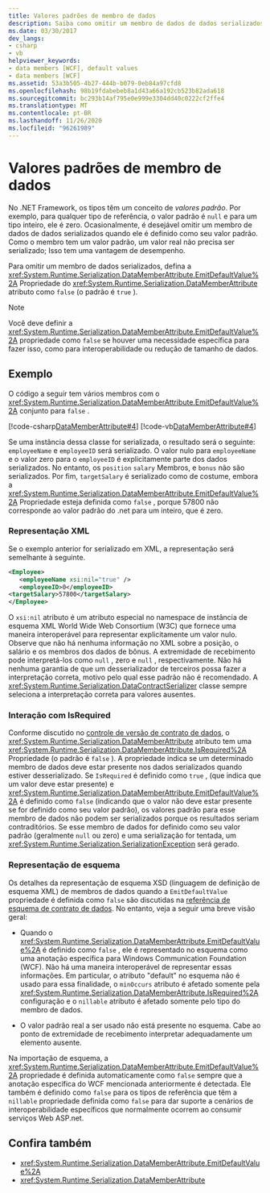 ```yaml
---
title: Valores padrões de membro de dados
description: Saiba como omitir um membro de dados de dados serializados quando ele tem um valor padrão de .NET Framework. O WCF pode melhorar o desempenho ao não serializar um padrão.
ms.date: 03/30/2017
dev_langs:
- csharp
- vb
helpviewer_keywords:
- data members [WCF], default values
- data members [WCF]
ms.assetid: 53a3b505-4b27-444b-b079-0eb84a97cfd8
ms.openlocfilehash: 98b19fdabebeb8a1d43a66a192cb523b82ada618
ms.sourcegitcommit: bc293b14af795e0e999e3304dd40c0222cf2ffe4
ms.translationtype: MT
ms.contentlocale: pt-BR
ms.lasthandoff: 11/26/2020
ms.locfileid: "96261989"
---
```

# <a name="data-member-default-values"></a>Valores padrões de membro de dados

No .NET Framework, os tipos têm um conceito de *valores padrão*. Por exemplo, para qualquer tipo de referência, o valor padrão é `null` e para um tipo inteiro, ele é zero. Ocasionalmente, é desejável omitir um membro de dados de dados serializados quando ele é definido como seu valor padrão. Como o membro tem um valor padrão, um valor real não precisa ser serializado; Isso tem uma vantagem de desempenho.  
  
 Para omitir um membro de dados serializados, defina a <xref:System.Runtime.Serialization.DataMemberAttribute.EmitDefaultValue%2A> Propriedade do <xref:System.Runtime.Serialization.DataMemberAttribute> atributo como `false` (o padrão é `true` ).  
  
> [!NOTE]
> Você deve definir a <xref:System.Runtime.Serialization.DataMemberAttribute.EmitDefaultValue%2A> propriedade como `false` se houver uma necessidade específica para fazer isso, como para interoperabilidade ou redução de tamanho de dados.  
  
## <a name="example"></a>Exemplo  

 O código a seguir tem vários membros com o <xref:System.Runtime.Serialization.DataMemberAttribute.EmitDefaultValue%2A> conjunto para `false` .  
  
 [!code-csharp[DataMemberAttribute#4](../../../../samples/snippets/csharp/VS_Snippets_CFX/datamemberattribute/cs/overview.cs#4)]
 [!code-vb[DataMemberAttribute#4](../../../../samples/snippets/visualbasic/VS_Snippets_CFX/datamemberattribute/vb/overview.vb#4)]  
  
 Se uma instância dessa classe for serializada, o resultado será o seguinte: `employeeName` e `employeeID` será serializado. O valor nulo para `employeeName` e o valor zero para o `employeeID` é explicitamente parte dos dados serializados. No entanto, os `position` `salary` Membros, e `bonus` não são serializados. Por fim, `targetSalary` é serializado como de costume, embora a <xref:System.Runtime.Serialization.DataMemberAttribute.EmitDefaultValue%2A> Propriedade esteja definida como `false` , porque 57800 não corresponde ao valor padrão do .net para um inteiro, que é zero.  
  
### <a name="xml-representation"></a>Representação XML  

 Se o exemplo anterior for serializado em XML, a representação será semelhante à seguinte.  
  
```xml  
<Employee>  
   <employeeName xsi:nil="true" />  
   <employeeID>0</employeeID>  
<targetSalary>57800</targetSalary>  
</Employee>  
```  
  
 O `xsi:nil` atributo é um atributo especial no namespace de instância de esquema XML World Wide Web Consortium (W3C) que fornece uma maneira interoperável para representar explicitamente um valor nulo. Observe que não há nenhuma informação no XML sobre a posição, o salário e os membros dos dados de bônus. A extremidade de recebimento pode interpretá-los como `null` , zero e `null` , respectivamente. Não há nenhuma garantia de que um desserializador de terceiros possa fazer a interpretação correta, motivo pelo qual esse padrão não é recomendado. A <xref:System.Runtime.Serialization.DataContractSerializer> classe sempre seleciona a interpretação correta para valores ausentes.  
  
### <a name="interaction-with-isrequired"></a>Interação com IsRequired  

 Conforme discutido no [controle de versão de contrato de dados](data-contract-versioning.md), o <xref:System.Runtime.Serialization.DataMemberAttribute> atributo tem uma <xref:System.Runtime.Serialization.DataMemberAttribute.IsRequired%2A> Propriedade (o padrão é `false` ). A propriedade indica se um determinado membro de dados deve estar presente nos dados serializados quando estiver desserializado. Se `IsRequired` é definido como `true` , (que indica que um valor deve estar presente) e <xref:System.Runtime.Serialization.DataMemberAttribute.EmitDefaultValue%2A> é definido como `false` (indicando que o valor não deve estar presente se for definido como seu valor padrão), os valores padrão para esse membro de dados não podem ser serializados porque os resultados seriam contraditórios. Se esse membro de dados for definido como seu valor padrão (geralmente `null` ou zero) e uma serialização for tentada, um <xref:System.Runtime.Serialization.SerializationException> será gerado.  
  
### <a name="schema-representation"></a>Representação de esquema  

 Os detalhes da representação de esquema XSD (linguagem de definição de esquema XML) de membros de dados quando a `EmitDefaultValue` propriedade é definida como `false` são discutidas na [referência de esquema de contrato de dados](data-contract-schema-reference.md). No entanto, veja a seguir uma breve visão geral:  
  
- Quando o <xref:System.Runtime.Serialization.DataMemberAttribute.EmitDefaultValue%2A> é definido como `false` , ele é representado no esquema como uma anotação específica para Windows Communication Foundation (WCF). Não há uma maneira interoperável de representar essas informações. Em particular, o atributo "default" no esquema não é usado para essa finalidade, o `minOccurs` atributo é afetado somente pela <xref:System.Runtime.Serialization.DataMemberAttribute.IsRequired%2A> configuração e o `nillable` atributo é afetado somente pelo tipo do membro de dados.  
  
- O valor padrão real a ser usado não está presente no esquema. Cabe ao ponto de extremidade de recebimento interpretar adequadamente um elemento ausente.  
  
 Na importação de esquema, a <xref:System.Runtime.Serialization.DataMemberAttribute.EmitDefaultValue%2A> propriedade é definida automaticamente como `false` sempre que a anotação específica do WCF mencionada anteriormente é detectada. Ele também é definido como `false` para os tipos de referência que têm a `nillable` propriedade definida como `false` para dar suporte a cenários de interoperabilidade específicos que normalmente ocorrem ao consumir serviços Web ASP.net.  
  
## <a name="see-also"></a>Confira também

- <xref:System.Runtime.Serialization.DataMemberAttribute.EmitDefaultValue%2A>
- <xref:System.Runtime.Serialization.DataMemberAttribute>
